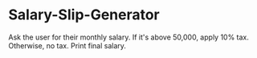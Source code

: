 # Salary-Slip-Generator
Ask the user for their monthly salary. If it's above 50,000, apply 10% tax. Otherwise, no tax. Print final salary.
